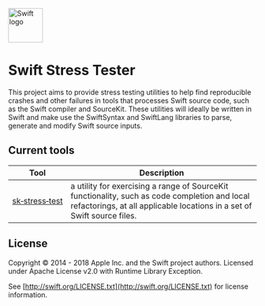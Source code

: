 <img src="https://swift.org/assets/images/swift.svg" alt="Swift logo" height="70" >

# Swift Stress Tester

This project aims to provide stress testing utilities to help find reproducible crashes and other failures in tools that processes Swift source code, such as the Swift compiler and SourceKit. These utilities will ideally be written in Swift and make use the SwiftSyntax and SwiftLang libraries to parse, generate and modify Swift source inputs.

## Current tools

| Tool      | Description |
| --------- | ----------- |
[sk&#8209;stress&#8209;test](SourceKitStressTester/README.md) | a utility for exercising a range of SourceKit functionality, such as code completion and local refactorings, at all applicable locations in a set of Swift source files.

## License

Copyright © 2014 - 2018 Apple Inc. and the Swift project authors.
Licensed under Apache License v2.0 with Runtime Library Exception.

See [http://swift.org/LICENSE.txt](http://swift.org/LICENSE.txt) for license information.